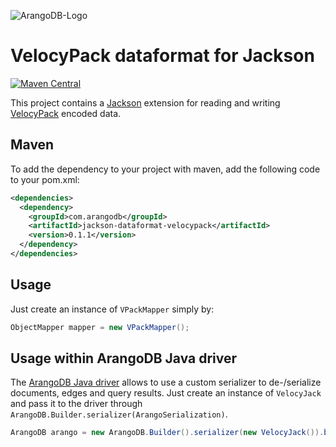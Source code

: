 ![ArangoDB-Logo](https://docs.arangodb.com/assets/arangodb_logo_2016_inverted.png)

# VelocyPack dataformat for Jackson 

[![Maven Central](https://maven-badges.herokuapp.com/maven-central/com.arangodb/jackson-dataformat-velocypack/badge.svg)](https://maven-badges.herokuapp.com/maven-central/com.arangodb/jackson-dataformat-velocypack)


This project contains a [Jackson](https://github.com/FasterXML/jackson) extension for reading and writing [VelocyPack](https://github.com/arangodb/velocypack) encoded data.


## Maven

To add the dependency to your project with maven, add the following code to your pom.xml:

```XML
<dependencies>
  <dependency>
    <groupId>com.arangodb</groupId>
    <artifactId>jackson-dataformat-velocypack</artifactId>
    <version>0.1.1</version>
  </dependency>
</dependencies>
```

## Usage

Just create an instance of `VPackMapper` simply by:

```java
ObjectMapper mapper = new VPackMapper();
```

## Usage within ArangoDB Java driver

The [ArangoDB Java driver](https://github.com/arangodb/arangodb-java-driver) allows to use a custom serializer to de-/serialize documents, edges and query results. Just create an instance of `VelocyJack` and pass it to the driver through `ArangoDB.Builder.serializer(ArangoSerialization)`.

```java
ArangoDB arango = new ArangoDB.Builder().serializer(new VelocyJack()).build();
```
